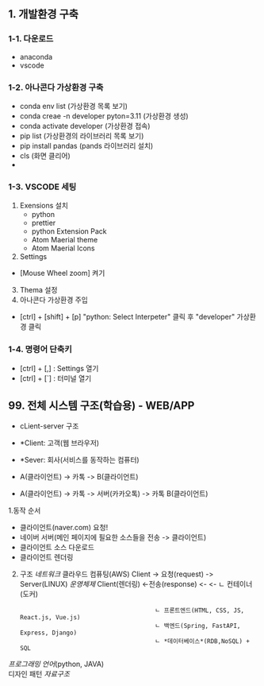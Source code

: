 ## 1. 개발환경 구축
### 1-1. 다운로드
- anaconda
- vscode

### 1-2. 아나콘다 가상환경 구축
- conda env list                         (가상환경 목록 보기)
- conda creae -n developer pyton=3.11    (가상환경 생성)
- conda activate developer               (가상환경 접속)
- pip list                               (가상환경의 라이브러리 목록 보기)
- pip install pandas                     (pands 라이브러리 설치)
- cls                                    (화면 클리어)
- 
### 1-3. VSCODE 세팅
1. Exensions 설치 
    - python
    -  prettier
    - python Extension Pack
    - Atom Maerial theme
    - Atom Maerial Icons
2. Settings 
 - [Mouse Wheel zoom] 켜기
3. Thema 설정
4. 아나콘다 가상환경 주입
 - [ctrl] + [shift] + [p] "python: Select Interpeter" 클릭 후
 "developer" 가상환경 클릭 

 ### 1-4. 명령어 단축키
 - [ctrl] + [,] : Settings 열기
 - [ctrl] + [`] : 터미널 열기










## 99. 전체 시스템 구조(학습용) - WEB/APP
- cLient-server 구조
- *Client: 고객(웹 브라우저)
- *Sever: 회사(서비스를 동작하는 컴퓨터)

- A(클라이언트) -> 카톡 -> B(클라이언트)
- A(클라이언트) -> 카톡 -> 서버(카카오톡) -> 카톡 B(클라이언트)

1.동작 순서
  + 클라이언트(naver.com) 요청!
  + 네이버 서버(메인 페이지에 필요한 소스들을 전송 -> 클라이언트)
  + 클라이언트 소스 다운로드
  + 클라이언트 렌더링

2. 구조
                    *네트워크*          클라우드 컴퓨팅(AWS)
Client          -> 요청(request) ->     Server(LINUX) *운영체제*
Client(렌더링)  <-전송(response) <-     <- ㄴ 컨테이너(도커)

                                             ㄴ 프론트엔드(HTML, CSS, JS, React.js, Vue.js)
                                             ㄴ 백엔드(Spring, FastAPI, Express, Django)
                                             ㄴ *데이터베이스*(RDB,NoSQL) + SQL 

*프로그래밍 언어*(python, JAVA)                 
디자인 패턴
*자료구조*